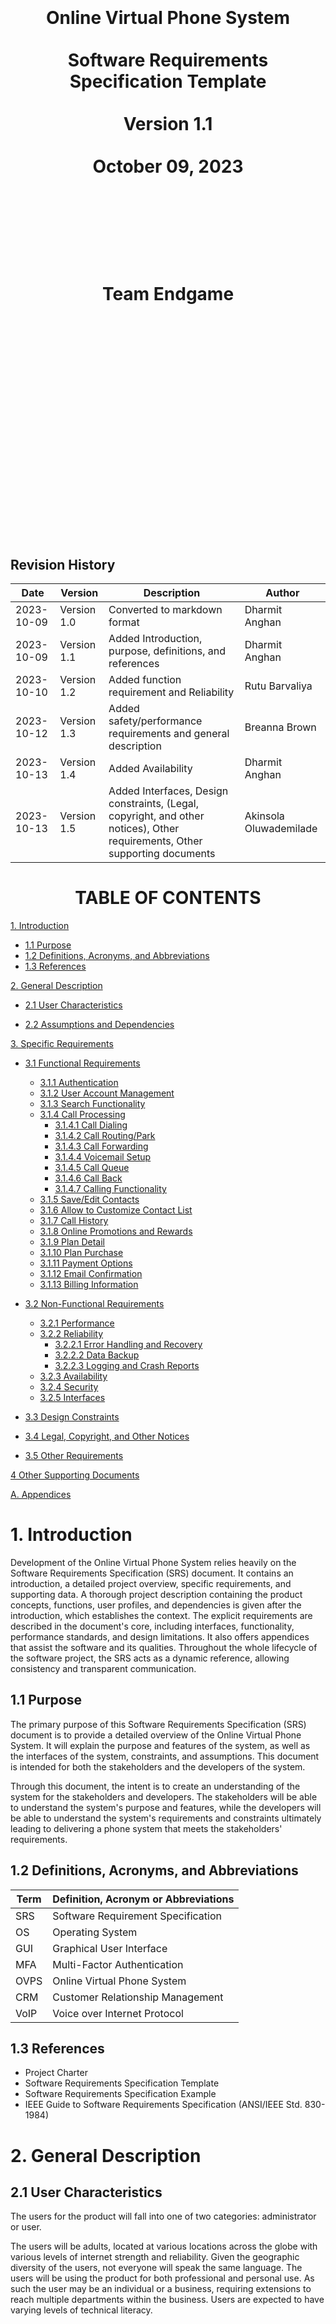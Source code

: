 <center><H1>
<br></br>
<br></br>
<br></br>
Online Virtual Phone System
<br></br>
Software Requirements Specification Template
<br></br>
Version 1.1
<br></br>
October 09, 2023
<br></br>
<br></br>
<br></br>
Team Endgame
<br></br>
<br></br>
<br></br>
<br></br>
<br></br>
<br></br>
</H1>
</center>

<div style="page-break-after: always;"></div>

## Revision History

| **Date** | **Version** | **Description** | **Author** |
| --- | --- | --- | --- |
| 2023-10-09 | Version 1.0 | Converted to markdown format | Dharmit Anghan |
| 2023-10-09 | Version 1.1 | Added Introduction, purpose, definitions, and references | Dharmit Anghan |
| 2023-10-10 | Version 1.2 | Added function requirement and Reliability | Rutu Barvaliya |
| 2023-10-12 | Version 1.3 | Added safety/performance requirements and general description | Breanna Brown |
| 2023-10-13 | Version 1.4 | Added Availability | Dharmit Anghan |
| 2023-10-13 | Version 1.5 | Added Interfaces, Design constraints, (Legal, copyright, and other notices), Other requirements, Other supporting documents | Akinsola Oluwademilade


<div style="page-break-after: always;"></div>

<center><H1>TABLE OF CONTENTS</H1></center>

[1. Introduction](#1-introduction)

- [1.1 Purpose](#11-purpose)
- [1.2 Definitions, Acronyms, and Abbreviations](#12-definitions-acronyms-and-abbreviations)
- [1.3 References](#13-references)

[2. General Description](#2-general-description)

- [2.1 User Characteristics](#21-user-characteristics)

- [2.2 Assumptions and Dependencies](#22-assumptions-and-dependencies)

[3. Specific Requirements](#3-specific-requirements)

- [3.1 Functional Requirements](#31-functional-requirements)
    - [3.1.1 Authentication](#311-authentication)
    - [3.1.2 User Account Management](#312-user-account-management)
    - [3.1.3 Search Functionality](#313-search-functionality)
    - [3.1.4 Call Processing](#314-call-processing)
        - [3.1.4.1 Call Dialing](#3141-call-dialing)
        - [3.1.4.2 Call Routing/Park](#3142-call-routing-park)
        - [3.1.4.3 Call Forwarding](#3143-call-forwarding)
        - [3.1.4.4 Voicemail Setup](#3144-voicemail-setup)
        - [3.1.4.5 Call Queue](#3145-call-queue)
        - [3.1.4.6 Call Back](#3146-call-back)
        - [3.1.4.7 Calling Functionality](#3147-calling-functionality)
    - [3.1.5 Save/Edit Contacts](#315-save-edit-contacts)
    - [3.1.6 Allow to Customize Contact List](#316-allow-to-customize-contact-list)
    - [3.1.7 Call History](#317-call-history)
    - [3.1.8 Online Promotions and Rewards](#318-online-promotions-and-rewards)
    - [3.1.9 Plan Detail](#319-plan-detail)
    - [3.1.10 Plan Purchase](#3110-plan-purchase)
    - [3.1.11 Payment Options](#3111-payment-options)
    - [3.1.12 Email Confirmation](#3112-email-confirmation)
    - [3.1.13 Billing Information](#3113-billing-information)

- [3.2 Non-Functional Requirements](#32-non-functional-requirements)

    - [3.2.1 Performance](#321-performance)
    - [3.2.2 Reliability](#322-reliability)
        - [3.2.2.1 Error Handling and Recovery](#3221-error-handling-and-recovery)
        - [3.2.2.2 Data Backup](#3222-data-backup)
        - [3.2.2.3 Logging and Crash Reports](#3223-logging-and-crash-reports)
    - [3.2.3 Availability](#323-availability)
    - [3.2.4 Security](#324-security)
    - [3.2.5 Interfaces](#325-interfaces)

- [3.3 Design Constraints](#33-design-constraints)

- [3.4 Legal, Copyright, and Other Notices](#34-legal-copyright-and-other-notices)

- [3.5 Other Requirements](#35-other-requirements)

[4 Other Supporting Documents](#4-other-supporting-documents)

[A. Appendices](#a-appendices)


<div style="page-break-after: always;"></div>

# 1. Introduction

Development of the Online Virtual Phone System relies heavily on the Software Requirements Specification (SRS) document. It contains an introduction, a detailed project overview, specific requirements, and supporting data. A thorough project description containing the product concepts, functions, user profiles, and dependencies is given after the introduction, which establishes the context. The explicit requirements are described in the document's core, including interfaces, functionality, performance standards, and design limitations. It also offers appendices that assist the software and its qualities. Throughout the whole lifecycle of the software project, the SRS acts as a dynamic reference, allowing consistency and transparent communication.

## 1.1 Purpose

The primary purpose of this Software Requirements Specification (SRS) document is to provide a detailed overview of the Online Virtual Phone System. It will explain the purpose and features of the system, as well as the interfaces of the system, constraints, and assumptions. This document is intended for both the stakeholders and the developers of the system.

Through this document, the intent is to create an understanding of the system for the stakeholders and developers. The stakeholders will be able to understand the system's purpose and features, while the developers will be able to understand the system's requirements and constraints ultimately leading to delivering a phone system that meets the stakeholders' requirements.

## 1.2 Definitions, Acronyms, and Abbreviations

| **Term** | **Definition, Acronym or Abbreviations** |
| --- | --- |
| SRS | Software Requirement Specification |
| OS | Operating System |
| GUI | Graphical User Interface |
| MFA | Multi-Factor Authentication | 
| OVPS | Online Virtual Phone System |
| CRM | Customer Relationship Management |
| VoIP | Voice over Internet Protocol |

## 1.3 References

- Project Charter
- Software Requirements Specification Template
- Software Requirements Specification Example
- IEEE Guide to Software Requirements Specification (ANSI/IEEE Std. 830-1984)


<div style="page-break-after: always;"></div>

# 2. General Description

## 2.1 User Characteristics

The users for the product will fall into one of two categories: administrator or user. 

The users will be adults, located at various locations across the globe with various levels of internet strength and reliability. Given the geographic diversity of the users, not everyone will speak the same language. The users will be using the product for both professional and personal use. As such the user may be an individual or a business, requiring extensions to reach multiple departments within the business. Users are expected to have varying levels of technical literacy. 

Administrators will be IT professionals with extensive knowledge and training and strong techinical literacy. These users will be located in Canada with a strong, reliable internet connection. 

## 2.2 Assumptions and Dependencies

It is assumed all users of the system will have the ability to connect to the internet with adequate speeds to allow for full functionality of the application. 

All users should have the necessary hardware and operating systems to support the app. We will accommodate operating systems from 2015-present day. Any operating systems that date back past 2015 will be incompatible. Hardware components such as a mobile device, desktop, speakers and microphones are assumed to be provided by the user.

Each user will have the ability to make a payment digitally via credit card or PayPal using CAD as the currency of choice. Should the user prefer an alternative currency it is assumed that the third party chosen to manage and route the transactions will be responsible for the conversion and any inform the user of any fees imposed by the users bank. 

While not all users will be fluent in English, it is assumed the users will be familar enough with one of the 4 languages provided to navigate the app without too much difficulty. 

The app will depend on the use of third party services to manage payment. As such, agreements must be made between the Online Virtual Phone System and the chosen third party.


<div style="page-break-after: always;"></div>

# 3. Specific Requirements

This will be the largest and most important section of the SRS. The customer requirements will be embodied within Section 2, but this section will give the D-requirements that are used to guide the project's software design, implementation, and testing.

## 3.1 Functional Requirements

### 3.1.1 Authentication
-	The system shall ask for username and password.
-	The system shall ask for multi-factor authentication(MFA).
-	The system shall support face/biometric authentication in mobile application.
-	The system shall check for humans by providing a puzzle or captcha.

### 3.1.2 User Account Management
- The system shall allow users/clients to easily create new accounts.
- The system shall provide a smooth onboarding process to guide users through the initial setup.
- The system shall allow users to update their personal information.
- The system shall allow users to set visibility level for their personal information.
- The system shall define different user roles.
- The system shall assign different levels of permission to each role to control what actions users can perform within the system.
- The system shall allow users to delete or deactivate their accounts if they wish to discontinue using the services.
- The system shall allow users to configure multi-factor authentication(MFA) to add an extra layer of security.

### 3.1.3 Search Functionality
- The system shall support searching for contact information by typing the recipient's name.
- The system shall support searching by partial or full keywords.
- The system shall support searching by digits.
- The system shall provide auto suggestions when searching by the recipient's name.
- The system shall sort the search results in ascending order.
- The system shall enable users to navigate between the search results.
- The system shall notify users when no matching results are found in the search.
- The system shall retain search history for 7 days.
- The system shall display only up to 15 matching results on the current screen.

### 3.1.4 Call Processing

#### 3.1.4.1 Call Dailing
- The system shall allow users to dial a number directly from their contact list.
- The system shall allow users to dial a number by typing it on the number keypad.
- The system shall allow users to copy and paste phone numbers into the dialing screen.

#### 3.1.4.2 Call Routing/Park
- The system shall perform call routing for incoming calls to business phone numbers.
- The system shall allow clients to configure their business phone numbers, including operation hours, department numbers, and pre-recorded scripts.

#### 3.1.4.3 Call Forwarding
- The system shall allow business phone users to set up call forwarding rules.
- The system shall support up to two additional devices, in addition to the primary device, for call forwarding.

#### 3.1.4.4 Voicemail Setup
- The system shall allow all users to set up their voicemail script.
- The system shall store voicemail for 30 days, they shall be automatically deleted.
- The system shall allow users to save/store voicemails with a total size of up to 1 GB.

#### 3.1.4.5 Call Queue
- The system shall allow users to place call back request if there are more than 10 calls ahead of them on the bussiness line.
- The system shall allow business phone number clients to configure the distribution of calls.

#### 3.1.4.6 Call Back
- The system shall allow business phone users to access call back information that was requested by their clients.

#### 3.1.4.7 Calling Functionality
- The system shall allow users to type extension or department where they would like to reach.
- The system shall allow users to dial the number directly from their contact list.

### 3.1.5 Save/Edit Contacts
- The system shall allow users to enter email addresses.
- The system shall allow users to enter company information.
- The system shall allow users to enter the company's URL/Website link.
- The system shall allow users to enter their business/home address.

### 3.1.6 Allow to Customize Contact List
- The system shall allow users to create a favorite contact list.
- The system shall allow users to save/mark/create an emergency contact list.
- The system shall allow users to tag contact and group them together.
- The system shall allow users to enter a phone number in the blacklist.
- The system shall allow users to enter a phone number in spam.

<div style="page-break-after: always;"></div>

### 3.1.7 Call History
- The system shall show the number of missed calls to users.
- The system shall maintain incoming and outgoing call history for up to 4 weeks.
- The system shall allow users to retrieve their call history based on date, name, and number.

### 3.1.8 Online Promotions and Rewards
- The system shall display all available promotions to the user.
- The system shall allow users to select from the available promotions.
- The system shall shows rates of promotions in different currencies.

### 3.1.9 Plan Detail
- The system shall provide detailed information on all the available plans.
- The system shall allow users to do comparision between different plans.

### 3.1.10 Plan Purchase
- The system shall allow users to confirm plan purchase.
- The system shall activate the purchased plan as soon as the payment goes through.

### 3.1.11 Payment Options 
- The system shall present all available options for payment.
- The system shall allow users to select the payment method for order.
- The system shall allow users to enter payment details.

### 3.1.12 Email Confirmation
- The system shall send purchase confirmation to the users through email. 

### 3.1.13 Billing Information
- The system shall display billing information on the application.
- The system shall send billing information to the users through email.
- The system shall send bill showing all charges incurred during a defined billing period.
- The system console shall display a user's bill for any billing period.
- The system shall shows sum of all charges for all calls incurred during the relevant billing period.
- The system shall shows all detail in bill including the duration of the call, the number dialed, the day of the week and the time of the day, the rate per minute for the call, and the charge for the call. 
- The system shall allow administrator to change amounts charged for call by adding or editing billing plans.
- The system shall issue bill immediately to a users in case of cancellation of services.
- The system shall generate warning in the bills in case of users have outstanding balance.

<div style="page-break-after: always;"></div>

## 3.2 Non-Functional Requirements

Non-functional requirements may exist for the following attributes. Often these requirements must be achieved at a system-wide level rather than at a unit level. State the requirements in the following sections in measurable terms (e.g., 95% of transactions shall be processed in less than a second, system downtime may not exceed 1 minute per day, > 30-day MTBF value, etc).

This section describes non-functional features of the software project. Specify the requirements as user story.

### 3.2.1 Performance

#### 3.2.1.1 Load management 
- The system shall handle all calls up a predefined maximum, determined by the administrators. 
- The system shall record and display the system load in real time to the administrators.

#### 3.2.1.2 System Speed
- The app startup time shall not exceed 3 seconds. 

#### 3.2.1.3 Audio Quality
- The system audio quality shall meet a minimum mean opinion score (MOS) of 4. 
- The system will provide voice calls with latency exceeding no more than 150ms.  

### 3.2.2 Reliability

#### 3.2.2.1 Error Handling and Recovery 
- The system shall implement robust algorithm for error handling and recovery to enhance user experience at least 99%.

#### 3.2.2.2 Data Backup
- The system shall perform regular back up of call data daily with 99.99% accuracy rate to minimize the data loss in case of system failure/system patch.

#### 3.2.2.3 Logging and Crash Reports 
- The system shall collect logging and crash reports to detect and respond to the system in efficient manner with goal of improving performance and reliability. 


### 3.2.3 Availability

- The system shall be available 24/7 with 99.99% uptime.
- The system shall be available on all major operating systems (Windows, MacOS, Linux, iOS, Android).
- The system shall be available in 4 languages (English, French, Spanish, Mandarin).
- The system shall be available in 3 methods of payments (Credit Card, PayPal, Use of third party applications if implemented).



### 3.2.4 Security

#### 3.2.4.1 Passwords and sensitive data
- The system will ensure a newly created password meets an adequate level of complexity.
- The system shall store end-to-end encrypted passwords.
- The system shall not store any payment information nor will the system store any personal information in the form of cookies, etc.

#### 3.2.4.2 Voice call security 
- The system shall screen for incoming scam calls (ie. AI generated calls). 
- Voice calls will be fully secure with end-to-end encryption. 

### 3.2.5 Interfaces

#### 3.2.5.1 User Interfaces
- The OVPS shall provide a user-friendly interface that allows users to make, receive, and manage virtual phone calls.
- It should enable users to manage their account settings, view call logs, and utilize additional features such as voicemail, call forwarding, and conferencing.
- The UI shall be accessible via desktop application and be responsive to ensure usability across various devices like computers, tablets, and smartphones.

#### 3.2.5.2 Software Interfaces
- The system shall interface with various software components and external systems to facilitate its functionality. This shall include interfacing with:
    * Billing Systems: to manage user subscriptions, usage billing, and payment processing.
    * CRM Systems: to manage user information, support interactions, and user communication.
    * External APIs: such as SMS gateways, Email systems, or third-party apps to enhance functionality. 

#### 3.2.5.3 Hardware Interfaces
- The system should be capable of handling voice data efficiently and ensuring clear audio transmission during calls, considering the hardware capabilities of user devices.
- The system should be compatible with various hardware components, including microphones, speakers, and headsets, to facilitate voice communication.

#### 3.2.5.4 Communication Interfaces
- The system shall utilize VoIP (Voice over Internet Protocol) technologies to facilitate virtual phone calls.
- It should securely transmit voice and data over the internet, ensuring clear, reliable, and secure communication.
- Communication with external systems (like billing or CRM) should be done securely using API calls over HTTPS to ensure data integrity and security.

#### 3.2.5.5 Third-party Interfaces
- The system may interact with third-party services for specific functionalities (like SMS notifications, payment processing, or email communications).
- Appropriate API integrations shall be established, ensuring secure and reliable data exchange with third-party systems.

#### 3.2.5.6 Accessibility Interfaces
- The system shall support 4 different languages such as English, Spanish, Hindi, and Mandrin.
- The system shall provide screen reader functionalities.
- The system shall provide voice to text transcript.>

<div style="page-break-after: always;"></div>

<div style="page-break-after: always;"></div>

## 3.3 Design Constraints

### 3.3.1 Platform Constraints
- The OVPS shall be developed as a web-based application to ensure accessibility from various locations and devices, especially considering the remote and virtual aspects of phone systems.
- The platform should be compatible with various web browsers, including Google Chrome, Mozilla FireFox, Safari, and Microsoft Edge.>

### 3.3.2 Technology Constraints
- The system shall utilize a secure and reliable technology stack, which can efficiently manage real-time data related to virtual phone calls and support associated functionalities.

### 3.3.3 User Interface Constraints
- Considering the virtual nature of the phone system, the user interface shall be intuitive and user-friendly, ensuring users can navigate and operate the system with ease and minimal technical expertise. 

## 3.4 Legal, Copyright, and Other Notices

### 3.4.1 Legal Compliance
- The OVPS shall adhere to all applicable local, state, and international laws and regulations related to e-commerce, data protection, and consumer protection. 

### 3.4.2 Copyright Notices
- All content, including text, graphics, logos, and multimedia within the OVPS, should respect copyright laws and, where applicable, credit should be given to the rightful owners or appropriate licenses obtained.

### 3.4.2 User Data Protection

- The OVPS shall comply with global data protection regulations, such as the General Data Protection Regulation (GDPR) and the California Consumer Privacy Act (CCPA), to safeguard user data.

## 3.5 Other Requirements

### 3.5.1 Scalability
- The OVPS shall be designed to facilitate the addition of new users and expansion of telecommunication features without compromising performance and user experience.

### 3.5.2 Maintainability
- Regular updates, system monitoring, and customer support shall be integral aspects of the system to ensure long-term functionality and reliability.


<div style="page-break-after: always;"></div>


<div style="page-break-after: always;"></div>

# 4 Other Supporting Documents

## 4.1 Documentation
- Comprehensive documentation shall be available for both developers and end-users to facilitate understanding and usage of the OVPS. This may include API documentation, user manuals, and troubleshooting guides.

## 4.2 Version Control
- Detailed records of system versions, updates, and modifications shall be maintained to manage the evolution of the system effectively and to address any future issues or rollbacks.

## 4.3 Quality Assurance
- A detailed quality assurance plan shall be implemented to ensure that the system adheres to specified requirements and provides a reliable, efficient, and secure user experience.

## 4.4 Customer Support 
- A dedicated customer support system, including a helpdesk and/or chat support, shall be available to assist users with queries, issues, or difficulties encountered while using the OVPS.

# A. Appendices

Sections of this document are based upon the IEEE Guide to Software Requirements Specification (ANSI/IEEE Std. 830-1984). The SRS templates of Dr. Lawrence Chung (UTD) have also been used as guides in developing this template.